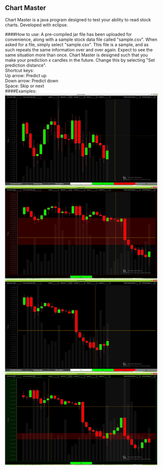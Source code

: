 ## Chart Master
Chart Master is a java program designed to test your ability to read stock charts.  Developed with eclipse.


####How to use:
A pre-compiled jar file has been uploaded for convenience, along with a sample stock data file called "sample.csv".  When asked for a file, simply select "sample.csv". This file is a sample, and as such repeats the same information over and over again.  Expect to see the same situation more than once.
Chart Master is designed such that you make your prediction x candles in the future.  Change this by selecting "Set prediction distance".
<br />
Shortcut keys:
<br />
Up arrow:   Predict up
<br />
Down arrow: Predict down
<br />
Space:      Skip or next
<br />
####Examples:
![alt tag](https://github.com/gkaye/Chart-Master/blob/master/example%20pictures/Capture.PNG)
![alt tag](https://github.com/gkaye/Chart-Master/blob/master/example%20pictures/Capture2.PNG)
![alt tag](https://github.com/gkaye/Chart-Master/blob/master/example%20pictures/Capture3.PNG)
![alt tag](https://github.com/gkaye/Chart-Master/blob/master/example%20pictures/Capture4.PNG)
